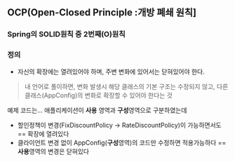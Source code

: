 ## OCP(Open-Closed Principle :개방 폐쇄 원칙]
### Spring의 S**O**LID원칙 중 2번째(O)원칙
### 정의
 + 자신의 확장에는 열려있어야 하며, 주변 변화에 있어서는 닫혀있어야 한다.
> 내 언어로 풀이하면, 변화 발생시 해당 클래스의 기본 구조는 수정되지 않고, 다른 클래스(AppConfig)의 변화로 확장할 수 있어야 한다는 것

예제 코드는... 애플리케이션이 **사용** 영역과 **구성**영역으로 구분하였는데
+ 할인정책이 변경(FixDiscountPolicy -> RateDiscountPolicy)이 가능하면서도 == 확장에 열려있다   
+ 클라이언트 변경 없이 AppConfig(**구성**영역)의 코드만 수정하면 적용가능하다 == **사용**영역의 변경은 닫혀있다
